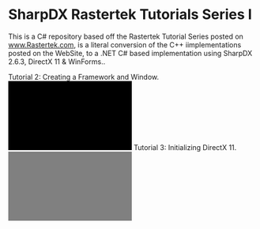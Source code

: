 # SharpDX Rastertek Tutorials Series I
This is a C# repository based off the Rastertek Tutorial Series posted on www.Rastertek.com, is a literal conversion of the C++ iimplementations posted on the WebSite, to a .NET C# based implementation using SharpDX 2.6.3, DirectX 11 &amp; WinForms..


Tutorial 2: Creating a Framework and Window.<br />
![alt text](SharpDXWinForm/Resources/Series%201%20--%20Tutorial%202%20%20-%20%20Creating%20A%20Framework%20And%20Window%20Sm.png?raw=true "Tutorial 2: Creating a Framework and Window")
Tutorial 3: Initializing DirectX 11.<br />
![alt text](SharpDXWinForm/Resources/Series%201%20--%20Tutorial%203%20%20-%20%20Initializing%20DirectX%2011%20Sm.png?raw=true "Tutorial 3: Initializing DirectX 11")
